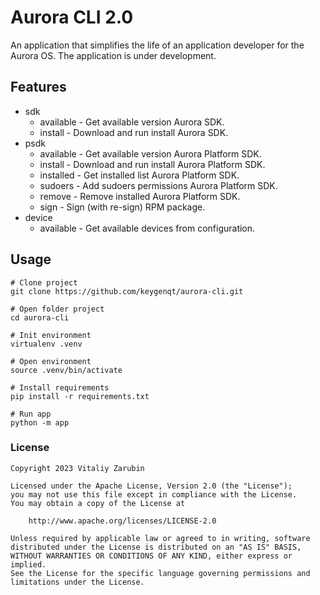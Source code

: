 # Aurora CLI 2.0

An application that simplifies the life of an application developer for the Aurora OS.
The application is under development.

## Features

* sdk
  - available - Get available version Aurora SDK.
  - install - Download and run install Aurora SDK.
* psdk
  - available - Get available version Aurora Platform SDK.
  - install - Download and run install Aurora Platform SDK.
  - installed - Get installed list Aurora Platform SDK.
  - sudoers - Add sudoers permissions Aurora Platform SDK.
  - remove - Remove installed Aurora Platform SDK.
  - sign - Sign (with re-sign) RPM package.
* device
  - available - Get available devices from configuration.

## Usage

```
# Clone project
git clone https://github.com/keygenqt/aurora-cli.git

# Open folder project
cd aurora-cli

# Init environment
virtualenv .venv

# Open environment
source .venv/bin/activate

# Install requirements
pip install -r requirements.txt

# Run app
python -m app
```

### License

```
Copyright 2023 Vitaliy Zarubin

Licensed under the Apache License, Version 2.0 (the "License");
you may not use this file except in compliance with the License.
You may obtain a copy of the License at

    http://www.apache.org/licenses/LICENSE-2.0

Unless required by applicable law or agreed to in writing, software
distributed under the License is distributed on an "AS IS" BASIS,
WITHOUT WARRANTIES OR CONDITIONS OF ANY KIND, either express or implied.
See the License for the specific language governing permissions and
limitations under the License.
```

